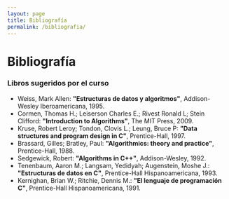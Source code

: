 ```yaml
---
layout: page
title: Bibliografía
permalink: /bibliografia/
---
```


# Bibliografía

### Libros sugeridos por el curso

* Weiss, Mark Allen: **"Estructuras de datos y algoritmos"**, Addison-Wesley Iberoamericana, 1995.
* Cormen, Thomas H.; Leiserson Charles E.; Rivest Ronald L; Stein Clifford: **"Introduction to Algorithms"**, The MIT Press, 2009.
* Kruse, Robert Leroy;  Tondon, Clovis L.;  Leung, Bruce P: **"Data structures and program design in C"**, Prentice-Hall, 1997.
* Brassard, Gilles;  Bratley, Paul: **"Algorithmics: theory and practice"**, Prentice-Hall, 1988.
* Sedgewick, Robert: **"Algorithms in C++"**, Addison-Wesley, 1992.
* Tenenbaum, Aaron M.;  Langsam, Yedidyah;  Augenstein, Moshe J.: **"Estructuras de datos en C"**, Prentice-Hall Hispanoamericana, 1993.
* Kernighan, Brian W.;  Ritchie, Dennis M.: **"El lenguaje de programación C"**, Prentice-Hall Hispanoamericana, 1991.

